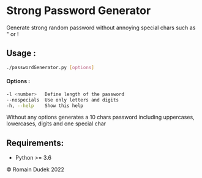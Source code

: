 # Strong Password Generator 

Generate strong random password without annoying special chars such as \" or !

## Usage : 
```bash
./passwordGenerator.py [options]
```

#### Options :
```bash
-l <number>   Define length of the password
--nospecials  Use only letters and digits
-h, --help    Show this help
```

Without any options generates a 10 chars password including uppercases, lowercases, digits and one special char

## Requirements:

- Python >= 3.6

© Romain Dudek 2022
